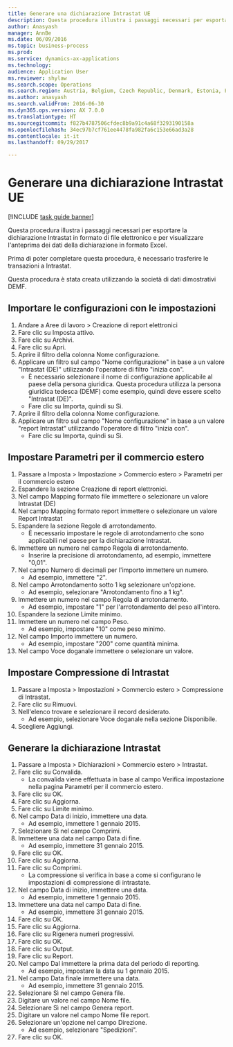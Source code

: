 ```yaml
--- 
title: Generare una dichiarazione Intrastat UE
description: Questa procedura illustra i passaggi necessari per esportare la dichiarazione Intrastat in formato di file elettronico e per visualizzare l'anteprima dei dati della dichiarazione in formato Excel.
author: Anasyash
manager: AnnBe
ms.date: 06/09/2016
ms.topic: business-process
ms.prod: 
ms.service: dynamics-ax-applications
ms.technology: 
audience: Application User
ms.reviewer: shylaw
ms.search.scope: Operations
ms.search.region: Austria, Belgium, Czech Republic, Denmark, Estonia, Finland, France, Germany, Hungary, Ireland, Italy, Latvia, Lithuania, Netherlands, Poland, Spain, Sweden, United Kingdom
ms.author: anasyash
ms.search.validFrom: 2016-06-30
ms.dyn365.ops.version: AX 7.0.0
ms.translationtype: HT
ms.sourcegitcommit: f827b4787506cfdec8b9a91c4a68f3293190158a
ms.openlocfilehash: 34ec97b7cf761ee4478fa982fa6c153e66ad3a28
ms.contentlocale: it-it
ms.lasthandoff: 09/29/2017

---
```

# <a name="generate-an-eu-intrastat-declaration"></a>Generare una dichiarazione Intrastat UE

[!INCLUDE [task guide banner](../../includes/task-guide-banner.md)]

Questa procedura illustra i passaggi necessari per esportare la dichiarazione Intrastat in formato di file elettronico e per visualizzare l'anteprima dei dati della dichiarazione in formato Excel. 

Prima di poter completare questa procedura, è necessario trasferire le transazioni a Intrastat. 

Questa procedura è stata creata utilizzando la società di dati dimostrativi DEMF.


## <a name="import-configurations-with-settings"></a>Importare le configurazioni con le impostazioni
1. Andare a Aree di lavoro > Creazione di report elettronici
2. Fare clic su Imposta attivo.
3. Fare clic su Archivi.
4. Fare clic su Apri.
5. Aprire il filtro della colonna Nome configurazione.
6. Applicare un filtro sul campo "Nome configurazione" in base a un valore "Intrastat (DE)" utilizzando l'operatore di filtro "inizia con".
    * È necessario selezionare il nome di configurazione applicabile al paese della persona giuridica. Questa procedura utilizza la persona giuridica tedesca (DEMF) come esempio, quindi deve essere scelto "Intrastat (DE)".  
    * Fare clic su Importa, quindi su Sì.  
7. Aprire il filtro della colonna Nome configurazione.
8. Applicare un filtro sul campo "Nome configurazione" in base a un valore "report Intrastat" utilizzando l'operatore di filtro "inizia con".
    * Fare clic su Importa, quindi su Sì.  

## <a name="set-up-foreign-trade-parameters"></a>Impostare Parametri per il commercio estero
1. Passare a Imposta > Impostazione > Commercio estero > Parametri per il commercio estero
2. Espandere la sezione Creazione di report elettronici.
3. Nel campo Mapping formato file immettere o selezionare un valore Intrastat (DE)
4. Nel campo Mapping formato report immettere o selezionare un valore Report Intrastat
5. Espandere la sezione Regole di arrotondamento.
    * È necessario impostare le regole di arrotondamento che sono applicabili nel paese per la dichiarazione Intrastat.  
6. Immettere un numero nel campo Regola di arrotondamento.
    * Inserire la precisione di arrotondamento, ad esempio, immettere "0,01".  
7. Nel campo Numero di decimali per l'importo immettere un numero.
    * Ad esempio, immettere "2".  
8. Nel campo Arrotondamento sotto 1 kg selezionare un'opzione.
    * Ad esempio, selezionare "Arrotondamento fino a 1 kg".  
9. Immettere un numero nel campo Regola di arrotondamento.
    * Ad esempio, impostare "1" per l'arrotondamento del peso all'intero.  
10. Espandere la sezione Limite minimo.
11. Immettere un numero nel campo Peso.
    * Ad esempio, impostare "10" come peso minimo.  
12. Nel campo Importo immettere un numero.
    * Ad esempio, impostare "200" come quantità minima.  
13. Nel campo Voce doganale immettere o selezionare un valore.

## <a name="set-up-compression-of-intrastat"></a>Impostare Compressione di Intrastat
1. Passare a Imposta > Impostazioni > Commercio estero > Compressione di Intrastat.
2. Fare clic su Rimuovi.
3. Nell'elenco trovare e selezionare il record desiderato.
    * Ad esempio, selezionare Voce doganale nella sezione Disponibile.  
4. Scegliere Aggiungi.

## <a name="generate-intrastat-declaration"></a>Generare la dichiarazione Intrastat
1. Passare a Imposta > Dichiarazioni > Commercio estero > Intrastat.
2. Fare clic su Convalida.
    * La convalida viene effettuata in base al campo Verifica impostazione nella pagina Parametri per il commercio estero.  
3. Fare clic su OK.
4. Fare clic su Aggiorna.
5. Fare clic su Limite minimo.
6. Nel campo Data di inizio, immettere una data.
    * Ad esempio, immettere 1 gennaio 2015.  
7. Selezionare Sì nel campo Comprimi.
8. Immettere una data nel campo Data di fine.
    * Ad esempio, immettere 31 gennaio 2015.  
9. Fare clic su OK.
10. Fare clic su Aggiorna.
11. Fare clic su Comprimi.
    * La compressione si verifica in base a come si configurano le impostazioni di compressione di intrastate.  
12. Nel campo Data di inizio, immettere una data.
    * Ad esempio, immettere 1 gennaio 2015.  
13. Immettere una data nel campo Data di fine.
    * Ad esempio, immettere 31 gennaio 2015.  
14. Fare clic su OK.
15. Fare clic su Aggiorna.
16. Fare clic su Rigenera numeri progressivi.
17. Fare clic su OK.
18. Fare clic su Output.
19. Fare clic su Report.
20. Nel campo Dal immettere la prima data del periodo di reporting.
    * Ad esempio, impostare la data su 1 gennaio 2015.  
21. Nel campo Data finale immettere una data.
    * Ad esempio, immettere 31 gennaio 2015.  
22. Selezionare Sì nel campo Genera file.
23. Digitare un valore nel campo Nome file.
24. Selezionare Sì nel campo Genera report.
25. Digitare un valore nel campo Nome file report.
26. Selezionare un'opzione nel campo Direzione.
    * Ad esempio, selezionare "Spedizioni".  
27. Fare clic su OK.


